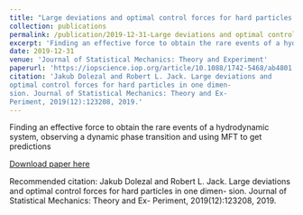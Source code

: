 ```yaml
---
title: "Large deviations and optimal control forces for hard particles in one dimension"
collection: publications
permalink: /publication/2019-12-31-Large deviations and optimal control forces for hard particles in one dimension
excerpt: 'Finding an effective force to obtain the rare events of a hydrodynamic system, observing a dynamic phase transition and using MFT to get predictions'
date: 2019-12-31
venue: 'Journal of Statistical Mechanics: Theory and Experiment'
paperurl: 'https://iopscience.iop.org/article/10.1088/1742-5468/ab4801'
citation: 'Jakub Dolezal and Robert L. Jack. Large deviations and
optimal control forces for hard particles in one dimen-
sion. Journal of Statistical Mechanics: Theory and Ex-
Periment, 2019(12):123208, 2019.'
---
```

Finding an effective force to obtain the rare events of a hydrodynamic system, observing a dynamic phase transition and using MFT to get predictions

[Download paper here](https://iopscience.iop.org/article/10.1088/1742-5468/ab4801)

Recommended citation: Jakub Dolezal and Robert L. Jack. Large deviations and
optimal control forces for hard particles in one dimen-
sion. Journal of Statistical Mechanics: Theory and Ex-
Periment, 2019(12):123208, 2019.